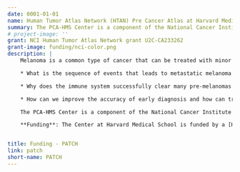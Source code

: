 ```yaml
---
date: 0001-01-01
name: Human Tumor Atlas Network (HTAN) Pre Cancer Atlas at Harvard Medical School
summary: The PCA-HMS Center is a component of the National Cancer Institute Human Tumor Atlas Network (HTAN), a multi-center program within the National Cancer Institute that emerged from the Beau Biden Cancer Moonshot Initiative.
# project-image: ''
grant: NCI Human Tumor Atlas Network grant U2C-CA233262
grant-image: funding/nci-color.png
description: |
    Melanoma is a common type of cancer that can be treated with minor surgery when it is localized but which becomes lethal when it metastasizes. Unfortunately, primary tumors often become metastatic when they are small, making melanoma a dangerous disease. Our program seeks to answer the following questions about. 

    * What is the sequence of events that leads to metastatic melanoma and how does disease progression differ with anatomic location? 

    * Why does the immune system successfully clear many pre-melanomas but fail with others? 

    * How can we improve the accuracy of early diagnosis and how can treatment be improved for cancers that do progress to metastatic disease? 

    The PCA-HMS Center is a component of the National Cancer Institute [Human Tumor Atlas Network](https://www.cancer.gov/research/key-initiatives/moonshot-cancer-initiative/implementation/human-tumor-atlas) (HTAN), a multi-center program within the National Cancer Institute that emerged from the [Beau Biden Cancer Moonshot Initiative](https://www.cancer.gov/research/key-initiatives/moonshot-cancer-initiative). The HTAN aims to construct high resolution, publically-accessible data on the spatial, genetic and epigenetic features of common human cancers and pre-cancers. The PCA-HMS Center is focused on mechanisms underlying expansion of specific clones in normal and diseased niches as shaped by complex interactions with immune and stromal cells. We are developing computational models and high accuracy datasets of mechanisms driving progression from pre-malignant to malignant disease as a means to identify high risk individuals, prioritize particular therapies and create perform "precision prevention trials" in the future. The pre-melanoma atlas is being created using integrated characterization of single cell genotype and cell states using high-plex tissue imaging (with the CyCIF approach) and genomic/transcriptomic characterization of cross-sectional and well-controlled longitudinal patient cohorts. 

    **Funding**: The Center at Harvard Medical School is funded by a [Human Tumor Atlas Network](https://www.cancer.gov/research/key-initiatives/moonshot-cancer-initiative/implementation/human-tumor-atlas) grant U2C-CA233262 (Peter Sorger, Sandro Santagata and John Aster, PIs) from the National Cancer Institute entitled "*Pre-cancer atlases of cutaneous and hematologic origin (PCA-HMS Center)".*


title: Funding - PATCH
link: patch
short-name: PATCH
---
```

